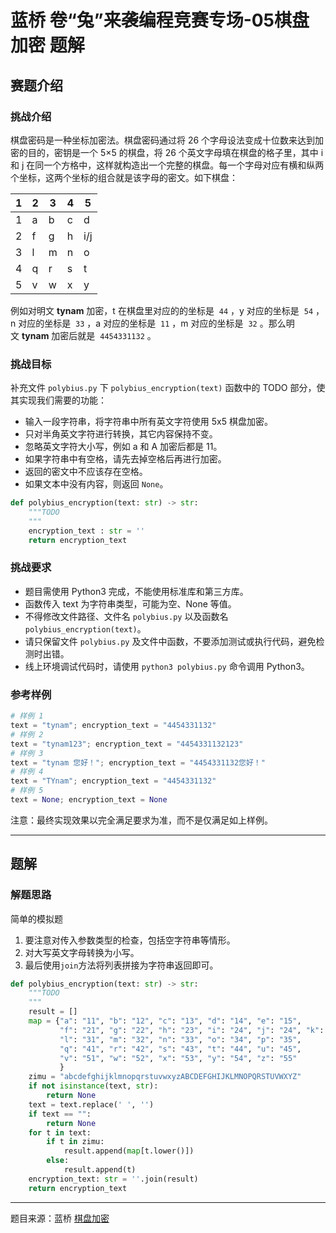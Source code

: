 # 蓝桥 卷“兔”来袭编程竞赛专场-05棋盘加密 题解

## 赛题介绍

### 挑战介绍

棋盘密码是一种坐标加密法。棋盘密码通过将 26 个字母设法变成十位数来达到加密的目的，密钥是一个 5×5 的棋盘，将 26 个英文字母填在棋盘的格子里，其中 i 和 j 在同一个方格中，这样就构造出一个完整的棋盘。每一个字母对应有横和纵两个坐标，这两个坐标的组合就是该字母的密文。如下棋盘：

| 1 | 2 | 3 | 4 | 5 |
| ---- | ---- | ---- |---- |---- |
| 1 | a | b | c | d | e |
| 2 | f | g | h | i/j | k |
| 3 | l | m | n | o | p |
| 4 | q | r | s | t | u |
| 5 | v | w | x | y | z |

例如对明文 **tynam** 加密，t 在棋盘里对应的的坐标是  `44` ，y 对应的坐标是  `54` ，n 对应的坐标是  `33` ，a 对应的坐标是  `11` ，m 对应的坐标是  `32` 。那么明文 **tynam** 加密后就是  `4454331132` 。


### 挑战目标

补充文件 `polybius.py` 下 `polybius_encryption(text)` 函数中的 TODO 部分，使其实现我们需要的功能：

- 输入一段字符串，将字符串中所有英文字符使用 5x5 棋盘加密。
- 只对半角英文字符进行转换，其它内容保持不变。
- 忽略英文字符大小写，例如 a 和 A 加密后都是 11。
- 如果字符串中有空格，请先去掉空格后再进行加密。
- 返回的密文中不应该存在空格。
- 如果文本中没有内容，则返回 `None`。

```python
def polybius_encryption(text: str) -> str:
    """TODO
    """
    encryption_text : str = ''
    return encryption_text
```

### 挑战要求

- 题目需使用 Python3 完成，不能使用标准库和第三方库。
- 函数传入 text 为字符串类型，可能为空、None 等值。
- 不得修改文件路径、文件名 `polybius.py` 以及函数名 `polybius_encryption(text)`。
- 请只保留文件 `polybius.py` 及文件中函数，不要添加测试或执行代码，避免检测时出错。
- 线上环境调试代码时，请使用 `python3 polybius.py` 命令调用 Python3。

### 参考样例

```python
# 样例 1
text = "tynam"; encryption_text = "4454331132"
# 样例 2
text = "tynam123"; encryption_text = "4454331132123"
# 样例 3
text = "tynam 您好！"; encryption_text = "4454331132您好！"
# 样例 4
text = "TYnam"; encryption_text = "4454331132"
# 样例 5
text = None; encryption_text = None
```

注意：最终实现效果以完全满足要求为准，而不是仅满足如上样例。

---

## 题解

### 解题思路

简单的模拟题

1. 要注意对传入参数类型的检查，包括空字符串等情形。
2. 对大写英文字母转换为小写。
3. 最后使用`join`方法将列表拼接为字符串返回即可。

```python
def polybius_encryption(text: str) -> str:
    """TODO
    """
    result = []
    map = {"a": "11", "b": "12", "c": "13", "d": "14", "e": "15",
           "f": "21", "g": "22", "h": "23", "i": "24", "j": "24", "k": "25",
           "l": "31", "m": "32", "n": "33", "o": "34", "p": "35",
           "q": "41", "r": "42", "s": "43", "t": "44", "u": "45",
           "v": "51", "w": "52", "x": "53", "y": "54", "z": "55"
           }
    zimu = "abcdefghijklmnopqrstuvwxyzABCDEFGHIJKLMNOPQRSTUVWXYZ"
    if not isinstance(text, str):
        return None
    text = text.replace(' ', '')
    if text == "":
        return None
    for t in text:
        if t in zimu:
            result.append(map[t.lower()])
        else:
            result.append(t)
    encryption_text: str = ''.join(result)
    return encryption_text
```

---

题目来源：蓝桥 [棋盘加密](https://www.lanqiao.cn/problems/2399/learning/?contest_id=83)

